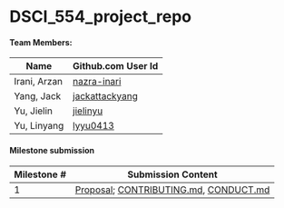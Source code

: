 # DSCI_554_project_repo


#### Team Members:

|Name|Github.com User Id|
|--|--|
|Irani, Arzan|[nazra-inari](https://github.com/nazra-inari)|
|Yang, Jack|[jackattackyang](https://github.com/jackattackyang)|
|Yu, Jielin|[jielinyu](https://github.com/jielinyu)|
|Yu, Linyang|[lyyu0413](https://github.com/lyyu0413)|

#### Milestone submission

| Milestone # | Submission Content |
|-------------|--------------------|
| 1 | [Proposal](Milestone_1/Proposal.md); [CONTRIBUTING.md](CONTRIBUTING.md), [CONDUCT.md](CONDUCT.md) |
